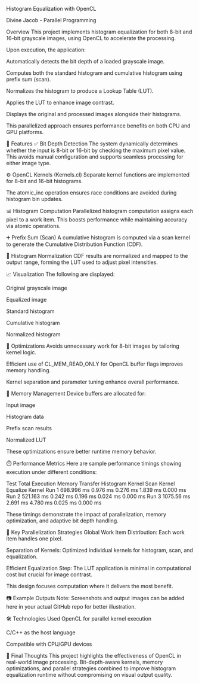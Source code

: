 Histogram Equalization with OpenCL

Divine Jacob - Parallel Programming 

Overview
This project implements histogram equalization for both 8-bit and 16-bit grayscale images, using OpenCL to accelerate the processing.

Upon execution, the application:

Automatically detects the bit depth of a loaded grayscale image.

Computes both the standard histogram and cumulative histogram using prefix sum (scan).

Normalizes the histogram to produce a Lookup Table (LUT).

Applies the LUT to enhance image contrast.

Displays the original and processed images alongside their histograms.

This parallelized approach ensures performance benefits on both CPU and GPU platforms.

📁 Features
✅ Bit Depth Detection
The system dynamically determines whether the input is 8-bit or 16-bit by checking the maximum pixel value. This avoids manual configuration and supports seamless processing for either image type.

⚙️ OpenCL Kernels (Kernels.cl)
Separate kernel functions are implemented for 8-bit and 16-bit histograms.

The atomic_inc operation ensures race conditions are avoided during histogram bin updates.

📊 Histogram Computation
Parallelized histogram computation assigns each pixel to a work item. This boosts performance while maintaining accuracy via atomic operations.

➕ Prefix Sum (Scan)
A cumulative histogram is computed via a scan kernel to generate the Cumulative Distribution Function (CDF).

🧮 Histogram Normalization
CDF results are normalized and mapped to the output range, forming the LUT used to adjust pixel intensities.

📈 Visualization
The following are displayed:

Original grayscale image

Equalized image

Standard histogram

Cumulative histogram

Normalized histogram

🧠 Optimizations
Avoids unnecessary work for 8-bit images by tailoring kernel logic.

Efficient use of CL_MEM_READ_ONLY for OpenCL buffer flags improves memory handling.

Kernel separation and parameter tuning enhance overall performance.

🧮 Memory Management
Device buffers are allocated for:

Input image

Histogram data

Prefix scan results

Normalized LUT

These optimizations ensure better runtime memory behavior.

⏱️ Performance Metrics
Here are sample performance timings showing execution under different conditions:

Test	Total Execution	Memory Transfer	Histogram Kernel	Scan Kernel	Equalize Kernel
Run 1	698.996 ms	0.976 ms	0.276 ms	1.839 ms	0.000 ms
Run 2	521.163 ms	0.242 ms	0.196 ms	0.024 ms	0.000 ms
Run 3	1075.56 ms	2.691 ms	4.780 ms	0.025 ms	0.000 ms

These timings demonstrate the impact of parallelization, memory optimization, and adaptive bit depth handling.

🚀 Key Parallelization Strategies
Global Work Item Distribution: Each work item handles one pixel.

Separation of Kernels: Optimized individual kernels for histogram, scan, and equalization.

Efficient Equalization Step: The LUT application is minimal in computational cost but crucial for image contrast.

This design focuses computation where it delivers the most benefit.

📷 Example Outputs
Note: Screenshots and output images can be added here in your actual GitHub repo for better illustration.

🛠️ Technologies Used
OpenCL for parallel kernel execution

C/C++ as the host language

Compatible with CPU/GPU devices

📌 Final Thoughts
This project highlights the effectiveness of OpenCL in real-world image processing. Bit-depth-aware kernels, memory optimizations, and parallel strategies combined to improve histogram equalization runtime without compromising on visual output quality.

